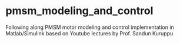 # pmsm_modeling_and_control
Following along PMSM motor modeling and control implementation in Matlab/Simulink based on Youtube lectures by Prof. Sandun Kuruppu
